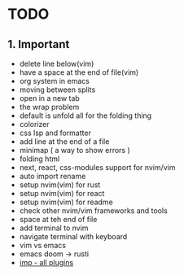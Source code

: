 # TODO

## 1. Important

- delete line below(vim)
- have a space at the end of file(vim)
- org system in emacs
- moving between splits
- open in a new tab
- the wrap problem
- default is unfold all for the folding thing
- colorizer
- css lsp and formatter
- add line at the end of a file
- minimap ( a way to show errors )
- folding html
- next, react, css-modules support for nvim/vim
- auto import rename
- setup nvim(vim) for rust
- setup nvim(vim) for react
- setup nvim(vim) for readme
- check other nvim/vim frameworks and tools
- space at teh end of file
- add terminal to nvim
- navigate terminal with keyboard
- vim vs emacs
- emacs doom -> rusti
- [imp - all plugins](https://github.com/ramoun-main/sim/commit/fc944364397d3146eff9542a2c0797623a650d38)
